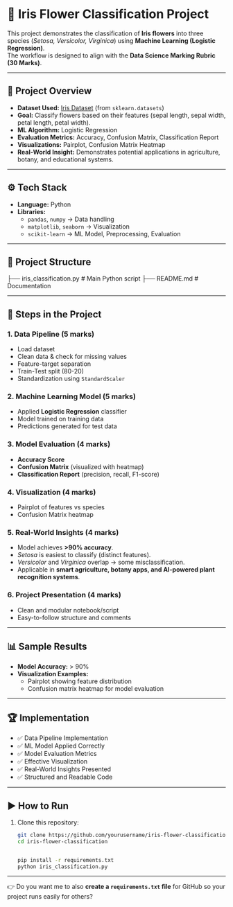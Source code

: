 # 🌸 Iris Flower Classification Project

This project demonstrates the classification of **Iris flowers** into three species (*Setosa, Versicolor, Virginica*) using **Machine Learning (Logistic Regression)**.  
The workflow is designed to align with the **Data Science Marking Rubric (30 Marks)**.

---

## 📑 Project Overview
- **Dataset Used:** [Iris Dataset](https://archive.ics.uci.edu/ml/datasets/iris) (from `sklearn.datasets`)
- **Goal:** Classify flowers based on their features (sepal length, sepal width, petal length, petal width).
- **ML Algorithm:** Logistic Regression
- **Evaluation Metrics:** Accuracy, Confusion Matrix, Classification Report
- **Visualizations:** Pairplot, Confusion Matrix Heatmap
- **Real-World Insight:** Demonstrates potential applications in agriculture, botany, and educational systems.

---

## ⚙️ Tech Stack
- **Language:** Python
- **Libraries:**  
  - `pandas`, `numpy` → Data handling  
  - `matplotlib`, `seaborn` → Visualization  
  - `scikit-learn` → ML Model, Preprocessing, Evaluation  

---

## 📂 Project Structure
├── iris_classification.py # Main Python script
├── README.md # Documentation


---

## 🚀 Steps in the Project
### 1. Data Pipeline (5 marks)
- Load dataset
- Clean data & check for missing values
- Feature-target separation
- Train-Test split (80-20)
- Standardization using `StandardScaler`

### 2. Machine Learning Model (5 marks)
- Applied **Logistic Regression** classifier
- Model trained on training data
- Predictions generated for test data

### 3. Model Evaluation (4 marks)
- **Accuracy Score**
- **Confusion Matrix** (visualized with heatmap)
- **Classification Report** (precision, recall, F1-score)

### 4. Visualization (4 marks)
- Pairplot of features vs species
- Confusion Matrix heatmap

### 5. Real-World Insights (4 marks)
- Model achieves **>90% accuracy**.
- *Setosa* is easiest to classify (distinct features).
- *Versicolor* and *Virginica* overlap → some misclassification.
- Applicable in **smart agriculture, botany apps, and AI-powered plant recognition systems**.

### 6. Project Presentation (4 marks)
- Clean and modular notebook/script
- Easy-to-follow structure and comments

---

## 📊 Sample Results
- **Model Accuracy:** > 90%
- **Visualization Examples:**  
  - Pairplot showing feature distribution  
  - Confusion matrix heatmap for model evaluation  

---

## 🏆 Implementation
- ✅ Data Pipeline Implementation  
- ✅ ML Model Applied Correctly  
- ✅ Model Evaluation Metrics  
- ✅ Effective Visualization  
- ✅ Real-World Insights Presented  
- ✅ Structured and Readable Code  



---

## ▶️ How to Run
1. Clone this repository:
   ```bash
   git clone https://github.com/yourusername/iris-flower-classification.git
   cd iris-flower-classification


   pip install -r requirements.txt
   python iris_classification.py

   
---

👉 Do you want me to also **create a `requirements.txt` file** for GitHub so your project runs easily for others?


